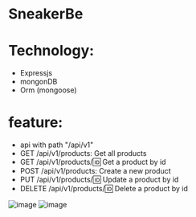 # SneakerBe
# Technology: 
  - Expressjs
  - mongonDB
  - Orm (mongoose)
 # feature:
   - api with path "/api/v1"
   - GET /api/v1/products: Get all products
   - GET /api/v1/products/:id: Get a product by id
   - POST /api/v1/products: Create a new product
   - PUT /api/v1/products/:id: Update a product by id
   - DELETE /api/v1/products/:id: Delete a product by id

![image](https://github.com/NNQA/SneakerBe/assets/81368386/7ad85318-3c10-4bba-a396-cc2c45db643c)
![image](https://github.com/NNQA/SneakerBe/assets/81368386/0d5ce730-c8c1-4113-973e-76dd170db83c)
